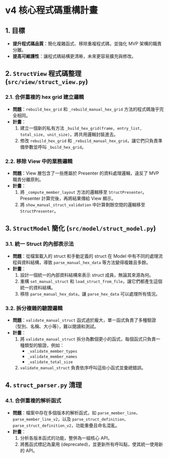 # v4 核心程式碼重構計畫

## 1. 目標
- **提升程式碼品質**：簡化複雜函式、移除重複程式碼，並強化 MVP 架構的職責分離。
- **提高可維護性**：讓程式碼結構更清晰，未來更容易擴充與修改。

## 2. `StructView` 程式碼整理 (`src/view/struct_view.py`)

### 2.1. 合併重複的 hex grid 建立邏輯
- **問題**：`rebuild_hex_grid` 和 `_rebuild_manual_hex_grid` 方法的程式碼幾乎完全相同。
- **計畫**：
    1.  建立一個新的私有方法 `_build_hex_grid(frame, entry_list, total_size, unit_size)`，將共用邏輯封裝進去。
    2.  修改 `rebuild_hex_grid` 和 `_rebuild_manual_hex_grid`，讓它們只負責準備參數並呼叫 `_build_hex_grid`。

### 2.2. 移除 View 中的業務邏輯
- **問題**：View 層包含了一些應屬於 Presenter 的資料處理邏輯，違反了 MVP 職責分離原則。
- **計畫**：
    1.  將 `_compute_member_layout` 方法的邏輯移至 `StructPresenter`。Presenter 計算完後，再將結果傳給 View 顯示。
    2.  將 `show_manual_struct_validation` 中計算剩餘空間的邏輯移至 `StructPresenter`。

## 3. `StructModel` 簡化 (`src/model/struct_model.py`)

### 3.1. 統一 Struct 的內部表示法
- **問題**：從檔案載入的 struct 和手動定義的 struct 在 Model 中有不同的處理流程與資料結構，導致 `parse_manual_hex_data` 等方法變得複雜且多餘。
- **計畫**：
    1.  設計一個統一的內部資料結構來表示 struct 成員，無論其來源為何。
    2.  重構 `set_manual_struct` 和 `load_struct_from_file`，讓它們都產生這個統一的資料結構。
    3.  移除 `parse_manual_hex_data`，讓 `parse_hex_data` 可以處理所有情況。

### 3.2. 拆分複雜的驗證邏輯
- **問題**：`validate_manual_struct` 函式過於龐大，單一函式負責了多種驗證（型別、名稱、大小等），難以閱讀和測試。
- **計畫**：
    1.  將 `validate_manual_struct` 拆分為數個更小的函式，每個函式只負責一種類型的驗證，例如：
        - `_validate_member_types`
        - `_validate_member_names`
        - `_validate_total_size`
    2.  `validate_manual_struct` 負責依序呼叫這些小函式並彙總錯誤。

## 4. `struct_parser.py` 清理

### 4.1. 合併重複的解析函式
- **問題**：檔案中存在多個版本的解析函式，如 `parse_member_line`、`parse_member_line_v2`，以及 `parse_struct_definition`、`parse_struct_definition_v2`，功能重疊且命名混亂。
- **計畫**：
    1.  分析各版本函式的功能，整併為一組核心 API。
    2.  將舊函式標記為棄用 (deprecated)，並更新所有呼叫點，使其統一使用新的 API。